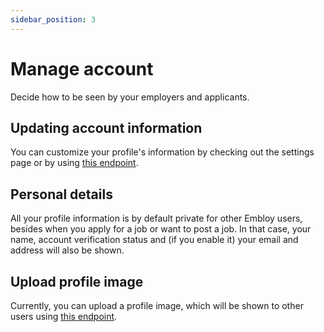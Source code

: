 ```yaml
---
sidebar_position: 3
---
```


# Manage account

Decide how to be seen by your employers and applicants.

## Updating account information

You can customize your profile's information by checking out the settings page or by using [this endpoint](https://www.postman.com/embloy/workspace/embloy-workspace/request/24977803-a962de05-cf83-4c29-8495-1bdacf06454d).

## Personal details

All your profile information is by default private for other Embloy users, besides when you apply for a job or want to post a job. In that case, your name, account verification status and (if you enable it) your email and address will also be shown. 

## Upload profile image

Currently, you can upload a profile image, which will be shown to other users using [this endpoint](https://www.postman.com/embloy/workspace/embloy-workspace/request/24977803-1f248aac-ce80-4543-8671-034c8d351188).